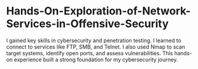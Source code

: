 # Hands-On-Exploration-of-Network-Services-in-Offensive-Security
I gained key skills in cybersecurity and penetration testing. I learned to connect to services like FTP, SMB, and Telnet. I also used Nmap to scan target systems, identify open ports, and assess vulnerabilities. This hands-on experience built a strong foundation for my cybersecurity journey.
